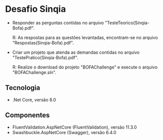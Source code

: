 # Desafio Sinqia
* Responder as perguntas contidas no arquivo "TesteTeorico(Sinqia-Bofa).pdf".
  
  R: As respostas para as questões levantadas, encontram-se no arquivo "Respostas(Sinqia-Bofa).pdf".
* Criar um projeto que atenda as demandas contidas no arquivo "TestePratico(Sinqia-Bofa).pdf".
  
  R: Realize o download do projeto "BOFAChallenge" e execute o arquivo "BOFAChallenge.sln".

## Tecnologia
* .Net Core, versão 8.0

## Componentes
* FluentValidation.AspNetCore (FluentValidation), versão 11.3.0
* Swashbuckle.AspNetCore (Swagger), versão 6.4.0
